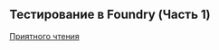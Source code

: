 ## Тестирование в Foundry (Часть 1)
[Приятного чтения](https://medium.com/@sudov.andrey/тестирование-смарт-контрактов-в-foundry-часть-1-ffe16f2a72cc)
